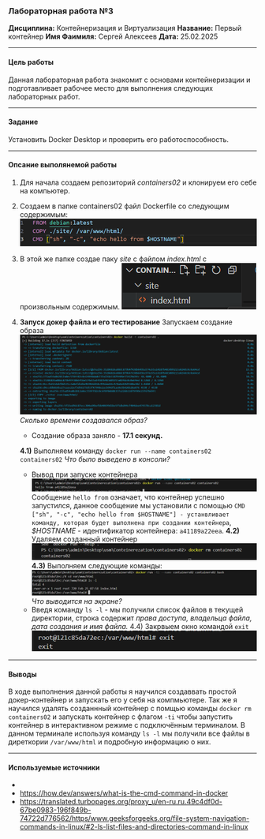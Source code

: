 ### Лабораторная работа №3
**Дисциплина:** Контейнеризация и Виртуализация
**Название:** Первый контейнер
**Имя Фаимиля:** Сергей Алексеев
**Дата:** 25.02.2025
***
#### Цель работы
 Данная лабораторная работа знакомит с основами контейнеризации и подготавливает рабочее место для выполнения следующих лабораторных работ.
***
#### Задание
Установить Docker Desktop и проверить его работоспособность.
***
#### Опсание выполянемой работы
1) Для начала создаем репозиторий *containers02* и клонируем его себе на компьютер.

2) Создаем в папке containers02 файл Dockerfile со следующим содержимым:
![alt text](image.png)

3) В этой же папке создае паку *site* с файлом *index.html* с произвольным содержимым.
![alt text](image-5.png)

4) **Запуск докер файла и его тестирование**
Запускаем создание образа
![alt text](image-1.png)
*Сколько времени создавался образ?*
    - Создание образа заняло -  **17.1 секунд.**

    **4.1)** Выполняем команду `docker run --name containers02 containers02`
    *Что было выведено в консоли?*  
    - Вывод при запуске контейнера
    ![alt text](image-2.png)
Сообщение `hello from` означает, что контейнер успешно запустился, данное сообщение мы установили с помощью `CMD ["sh", "-c", "echo hello from $HOSTNAME"] - устанвливает команду, которая будет выполнена при создании контейнера`, *$HOSTNAME* - идентификатор контейнера: `a41189a22eea`.
    **4.2)**  Удаляем созданный контейнер
    ![alt text](image-3.png)
    **4.3)** Выполняем следующие команды:
    ![alt text](image-4.png)
    *Что выводится на экране?*
     - Введя команду `ls -l` - мы получили список файлов в текущей директории, строка содержит *права доступа, владельца файла, дата создания и имя файла.*
    4.4) Закрвыем окно командой `exit`
    ![alt text](image-6.png)

***
#### Выводы

В ходе выполнения данной работы я научился создаввать простой докер-контейнер и запускать его у себя на компмьютере. Так же я научился удалять созданнный контейнер с помщью команды `docker rm containers02` и запускать контейнер с флагом  `-ti`  чтобы запустить контейнер в интерактивном режиме с подключённым терминалом. В данном терминале используя команду `ls -l` мы получили все файлы в диреткории `/var/www/html` и подробную информацию о них.
***
#### Используемые источники
- 
- https://how.dev/answers/what-is-the-cmd-command-in-docker
- https://translated.turbopages.org/proxy_u/en-ru.ru.49c4df0d-67be0983-196f849b-74722d776562/https/www.geeksforgeeks.org/file-system-navigation-commands-in-linux/#2-ls-list-files-and-directories-command-in-linux





